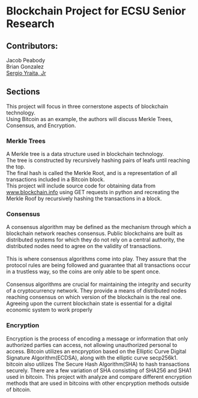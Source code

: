 # Blockchain Project for ECSU Senior Research

## Contributors:
Jacob Peabody <br>
Brian Gonzalez <br>
<a href="https://github.com/power-serge/"> Sergio Yraita, Jr</a><br>

## Sections
This project will focus in three cornerstone aspects of blockchain technology. <br>
Using Bitcoin as an example, the authors will discuss Merkle Trees, Consensus, and Encryption.

### Merkle Trees
A Merkle tree is a data structure used in blockchain technology. <br>
The tree is constructed by recursively hashing pairs of leafs until reaching the top. <br>
The final hash is called the Merkle Root, and is a representation of all transactions included in a Bitcoin block. <br>
This project will include source code for obtaining data from www.blockchain.info using GET requests in python and recreating the Merkle Roof by recursively hashing the transactions in a block.

### Consensus
A consensus algorithm may be defined as the mechanism through which a blockchain network reaches consensus. Public blockchains are built as distributed systems for which they do not rely on a central authority, the distributed nodes need to agree on the validity of transactions. <br>
<br>
This is where consensus algorithms come into play. They assure that the protocol rules are being followed and guarantee that all transactions occur in a trustless way, so the coins are only able to be spent once. <br>
<br>
Consensus algorithms are crucial for maintaining the integrity and security of a cryptocurrency network. They provide a means of distributed nodes reaching consensus on which version of the blockchain is the real one. Agreeing upon the current blockchain state is essential for a digital economic system to work properly

### Encryption
Encryption is the process of encoding a message or information that only authorized parties can access, not allowing unauthorized personal to access. Bitcoin utilizes an encpryption based on the Elliptic Curve Digital Signature Algorithm(ECDSA), along with the elliptic curve secp256k1. bitcoin also utilizes The Secure Hash Algorithm(SHA) to hash transactions securely. There are a few variation of SHA consisting of SHA256 and SHA1 used in bitcoin. This project with analyze and compare different encryption methods that are used in bitcoins with other encpryption methods outside of bitcoin.
